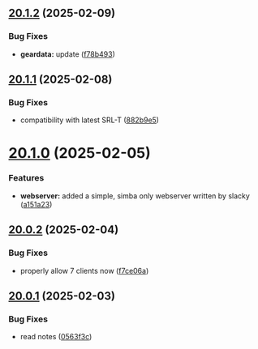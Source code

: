 ## [20.1.2](https://github.com/Torwent/WaspLib/compare/v20.1.1...v20.1.2) (2025-02-09)


### Bug Fixes

* **geardata:** update ([f78b493](https://github.com/Torwent/WaspLib/commit/f78b49398921f6fbac63c9f8ecde3473a0649f12))



## [20.1.1](https://github.com/Torwent/WaspLib/compare/v20.1.0...v20.1.1) (2025-02-08)


### Bug Fixes

* compatibility with latest SRL-T ([882b9e5](https://github.com/Torwent/WaspLib/commit/882b9e56171ddb4037ddab009e509d5f23df3250))



# [20.1.0](https://github.com/Torwent/WaspLib/compare/v20.0.2...v20.1.0) (2025-02-05)


### Features

* **webserver:** added a simple, simba only webserver written by slacky ([a151a23](https://github.com/Torwent/WaspLib/commit/a151a23425b611ba4a756c483e42763d31713a09))



## [20.0.2](https://github.com/Torwent/WaspLib/compare/v20.0.1...v20.0.2) (2025-02-04)


### Bug Fixes

* properly allow 7 clients now ([f7ce06a](https://github.com/Torwent/WaspLib/commit/f7ce06a3c3b9ac928a42e2bc9f39ddf31ccf14b8))



## [20.0.1](https://github.com/Torwent/WaspLib/compare/v20.0.0...v20.0.1) (2025-02-03)


### Bug Fixes

* read notes ([0563f3c](https://github.com/Torwent/WaspLib/commit/0563f3c68f82664d7c7252bdd12d8123b6c536d5))



